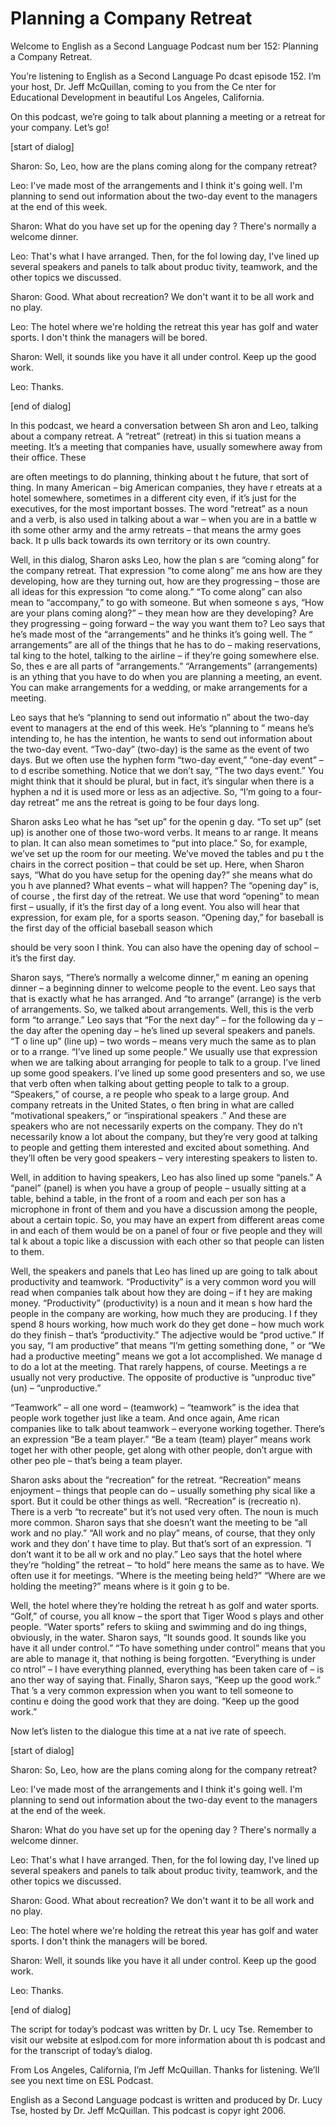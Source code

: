 # Planning a Company Retreat

Welcome to English as a Second Language Podcast num ber 152: Planning a Company Retreat.

You’re listening to English as a Second Language Po dcast episode 152. I’m your host, Dr. Jeff McQuillan, coming to you from the Ce nter for Educational Development in beautiful Los Angeles, California.

On this podcast, we’re going to talk about planning  a meeting or a retreat for your company. Let’s go!

[start of dialog]

Sharon: So, Leo, how are the plans coming along for  the company retreat?

Leo: I've made most of the arrangements and I think  it's going well. I'm planning to send out information about the two-day event to the managers at the end of this week.

Sharon: What do you have set up for the opening day ? There's normally a welcome dinner.

Leo: That's what I have arranged. Then, for the fol lowing day, I've lined up several speakers and panels to talk about produc tivity, teamwork, and the other topics we discussed.

Sharon: Good. What about recreation? We don't want it to be all work and no play.

Leo: The hotel where we're holding the retreat this  year has golf and water sports. I don't think the managers will be bored.

Sharon: Well, it sounds like you have it all under control. Keep up the good work.

Leo: Thanks.

[end of dialog]

In this podcast, we heard a conversation between Sh aron and Leo, talking about a company retreat. A “retreat” (retreat) in this si tuation means a meeting. It’s a meeting that companies have, usually somewhere away  from their office. These

are often meetings to do planning, thinking about t he future, that sort of thing. In many American – big American companies, they have r etreats at a hotel somewhere, sometimes in a different city even, if it’s just for the executives, for the most important bosses. The word “retreat” as a noun and a verb, is also used in talking about a war – when you are in a battle w ith some other army and the army retreats – that means the army goes back. It p ulls back towards its own territory or its own country.

Well, in this dialog, Sharon asks Leo, how the plan s are “coming along” for the company retreat. That expression “to come along” me ans how are they developing, how are they turning out, how are they progressing – those are all ideas for this expression “to come along.” “To come  along” can also mean to “accompany,” to go with someone. But when someone s ays, “How are your plans coming along?” – they mean how are they developing?  Are they progressing – going forward – the way you want them to? Leo says that he’s made most of the “arrangements” and he thinks it’s going well. The “ arrangements” are all of the things that he has to do – making reservations, tal king to the hotel, talking to the airline – if they’re going somewhere else. So, thes e are all parts of “arrangements.” “Arrangements” (arrangements) is an ything that you have to do when you are planning a meeting, an event. You can make arrangements for a wedding, or make arrangements for a meeting.

Leo says that he’s “planning to send out informatio n” about the two-day event to managers at the end of this week. He’s “planning to ” means he’s intending to, he has the intention, he wants to send out information  about the two-day event. “Two-day” (two-day) is the same as the event of two  days. But we often use the hyphen form “two-day event,” “one-day event” – to d escribe something. Notice that we don’t say, “The two days event.” You might think that it should be plural, but in fact, it’s singular when there is a hyphen a nd it is used more or less as an adjective. So, “I’m going to a four-day retreat” me ans the retreat is going to be four days long.

Sharon asks Leo what he has “set up” for the openin g day. “To set up” (set up) is another one of those two-word verbs. It means to ar range. It means to plan. It can also mean sometimes to “put into place.” So, for example, we’ve set up the room for our meeting. We’ve moved the tables and pu t the chairs in the correct position – that could be set up. Here, when Sharon says, “What do you have setup for the opening day?” she means what do you h ave planned? What events – what will happen? The “opening day” is, of course , the first day of the retreat. We use that word “opening” to mean first – usually,  if it’s the first day of a long event. You also will hear that expression, for exam ple, for a sports season. “Opening day,” for baseball is the first day of the  official baseball season which

should be very soon I think. You can also have the opening day of school – it’s the first day.

Sharon says, “There’s normally a welcome dinner,” m eaning an opening dinner – a beginning dinner to welcome people to the event. Leo says that that is exactly what he has arranged. And “to arrange” (arrange) is  the verb of arrangements. So, we talked about arrangements. Well, this is the  verb form “to arrange.” Leo says that “For the next day” – for the following da y – the day after the opening day – he’s lined up several speakers and panels. “T o line up” (line up) – two words – means very much the same as to plan or to a rrange. “I’ve lined up some people.” We usually use that expression when we are  talking about arranging for people to talk to a group. I’ve lined up some good speakers. I’ve lined up some good presenters and so, we use that verb often when  talking about getting people to talk to a group. “Speakers,” of course, a re people who speak to a large group. And company retreats in the United States, o ften bring in what are called “motivational speakers,” or “inspirational speakers .” And these are speakers who are not necessarily experts on the company. They do n’t necessarily know a lot about the company, but they’re very good at talking  to people and getting them interested and excited about something. And they’ll  often be very good speakers – very interesting speakers to listen to.

Well, in addition to having speakers, Leo has also lined up some “panels.” A “panel” (panel) is when you have a group of people – usually sitting at a table, behind a table, in the front of a room and each per son has a microphone in front of them and you have a discussion among the people,  about a certain topic. So, you may have an expert from different areas come in  and each of them would be on a panel of four or five people and they will tal k about a topic like a discussion with each other so that people can listen to them.

Well, the speakers and panels that Leo has lined up  are going to talk about productivity and teamwork. “Productivity” is a very  common word you will read when companies talk about how they are doing – if t hey are making money. “Productivity” (productivity) is a noun and it mean s how hard the people in the company are working, how much they are producing. I f they spend 8 hours working, how much work do they get done – how much work do they finish – that’s “productivity.” The adjective would be “prod uctive.” If you say, “I am productive” that means “I’m getting something done, ” or “We had a productive meeting” means we got a lot accomplished. We manage d to do a lot at the meeting. That rarely happens, of course. Meetings a re usually not very productive. The opposite of productive is “unproduc tive” (un) – “unproductive.”

“Teamwork” – all one word – (teamwork) – “teamwork”  is the idea that people work together just like a team. And once again, Ame rican companies like to talk about teamwork – everyone working together. There’s  an expression “Be a team player.” “Be a team (team) player” means work toget her with other people, get along with other people, don’t argue with other peo ple – that’s being a team player.

Sharon asks about the “recreation” for the retreat.  “Recreation” means enjoyment – things that people can do – usually something phy sical like a sport. But it could be other things as well. “Recreation” is (recreatio n). There is a verb “to recreate” but it’s not used very often. The noun is much more  common. Sharon says that she doesn’t want the meeting to be “all work and no  play.” “All work and no play” means, of course, that they only work and they don’ t have time to play. But that’s sort of an expression. “I don’t want it to be all w ork and no play.” Leo says that the hotel where they’re “holding” the retreat – “to  hold” here means the same as to have. We often use it for meetings. “Where is the meeting being held?” “Where are we holding the meeting?” means where is it goin g to be.

Well, the hotel where they’re holding the retreat h as golf and water sports. “Golf,” of course, you all know – the sport that Tiger Wood s plays and other people. “Water sports” refers to skiing and swimming and do ing things, obviously, in the water. Sharon says, “It sounds good. It sounds like  you have it all under control.” “To have something under control” means that you are able to manage it, that nothing is being forgotten. “Everything is under co ntrol” – I have everything planned, everything has been taken care of – is ano ther way of saying that. Finally, Sharon says, “Keep up the good work.” That ’s a very common expression when you want to tell someone to continu e doing the good work that they are doing. “Keep up the good work.”

Now let’s listen to the dialogue this time at a nat ive rate of speech.

[start of dialog]

Sharon: So, Leo, how are the plans coming along for  the company retreat?

Leo: I've made most of the arrangements and I think  it's going well. I'm planning to send out information about the two-day event to the managers at the end of the week.

Sharon: What do you have set up for the opening day ? There's normally a welcome dinner.

Leo: That's what I have arranged. Then, for the fol lowing day, I've lined up several speakers and panels to talk about produc tivity, teamwork, and the other topics we discussed.

Sharon: Good. What about recreation? We don't want it to be all work and no play.

Leo: The hotel where we're holding the retreat this  year has golf and water sports. I don't think the managers will be bored.

Sharon: Well, it sounds like you have it all under control. Keep up the good work.

Leo: Thanks.

[end of dialog]

The script for today’s podcast was written by Dr. L ucy Tse. Remember to visit our website at eslpod.com for more information about th is podcast and for the transcript of today’s dialog.

From Los Angeles, California, I’m Jeff McQuillan. Thanks for listening. We’ll see you next time on ESL Podcast.

English as a Second Language podcast is written and  produced by Dr. Lucy Tse, hosted by Dr. Jeff McQuillan. This podcast is copyr ight 2006.

